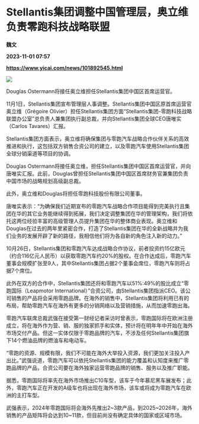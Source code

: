 # Stellantis集团调整中国管理层，奥立维负责零跑科技战略联盟
**魏文**

**2023-11-01 07:57**

**https://www.yicai.com/news/101892545.html**

![](https://imgcdn.yicai.com/uppics/slides/2023/11/c04ad6746de876249154f2de5a4bd1f7.jpg)

Douglas Ostermann将接任奥立维担任Stellantis集团中国区首席运营官。

11月1日，Stellantis集团宣布管理层人事调整。Stellantis集团中国区原首席运营官奥立维（Grégoire Olivier）担任Stellantis集团方面“Stellantis集团-零跑科技战略联盟办公室”总负责人兼集团执行副总裁，并向Stellantis集团全球CEO唐唯实（Carlos Tavares）汇报。

Stellantis集团方面表示，奥立维将确保集团与零跑汽车战略合作伙伴关系的高效推进和执行，这包括双方销售合资公司的建立，以及零跑汽车使用Stellantis集团全球分销渠道等项目的协调。

Douglas Ostermann将接任奥立维，担任Stellantis集团中国区首席运营官，并向唐唯实汇报。此前，Douglas曾担任Stellantis集团中国区首席财务官兼集团负责中国市场的战略规划高级副总裁。

此外，奥立维和Douglas将担任零跑科技股份有限公司董事。

唐唯实表示：“为确保我们近期宣布的零跑汽车战略合作项目能得到完美执行且集团在华的其它业务能继续得到拓展，我们决定调整集团在华的管理架构，我们将依托这两位经验丰富的高级管理人员提升集团在华的整体商业表现。奥立维和Douglas在过去的两年里紧密合作，打造了Stellantis集团在华的全新战略并为我们业务的发展开辟了新的路径，我相信他们将为各自新的角色注入新的动力。”

10月26日，Stellantis集团和零跑汽车达成战略合作协议，前者投资约15亿欧元（约合116亿元人民币）以获取零跑汽车约20%的股权。在合作达成后，零跑汽车董事会规模扩张至9人，其中Stellantis集团占据2个董事会席位，零跑汽车则将占据7个席位。

此外在双方的合作中，Stellantis集团还将和零跑汽车以51%:49%的股比成立“零跑国际（Leapmotor International）”合资公司，由Stellantis集团指派CEO。该公司销售的产品将会采用零跑品牌。在海外的销售中，Stellantis集团将利用已有的布局，帮助零跑汽车在海外有更多的分销网络以及营销措施，从而加速零跑出海。

零跑汽车联席总裁武强在接受第一财经记者采访时曾表示，零跑国际将在欧洲注册成立，将在海外作为营、销、服的独家抓手和实体，预计将在明年年中开始在海外市场交付产品。但这一实体仅限于零跑品牌的汽车，不涉及任何Stellantis集团旗下14个燃油品牌的燃油车和电动车。

“零跑的资源、规模有限，我们不可能在海外大举投入资源，我们更加关注投入产出比。”武强说道，零跑汽车可以依托Stellantis集团的能力覆盖和认知度来推广零跑品牌的产品，合资公司要在海外独家运营零跑品牌的销售、服务以及推广职能。

据悉，零跑国际将率先在海外市场推出C10车型，该车于今年慕尼黑车展发布；此外，零跑汽车正在开发的A级车也将出现在海外市场，该车或将成为零跑汽车在欧洲的主打车型。

武强表示，2024年零跑国际将会海外先推出2~3款产品，到2025~2026年，海外销售的产品矩阵将会达到10~11款，但目前尚没有确定具体的国家或区域市场。